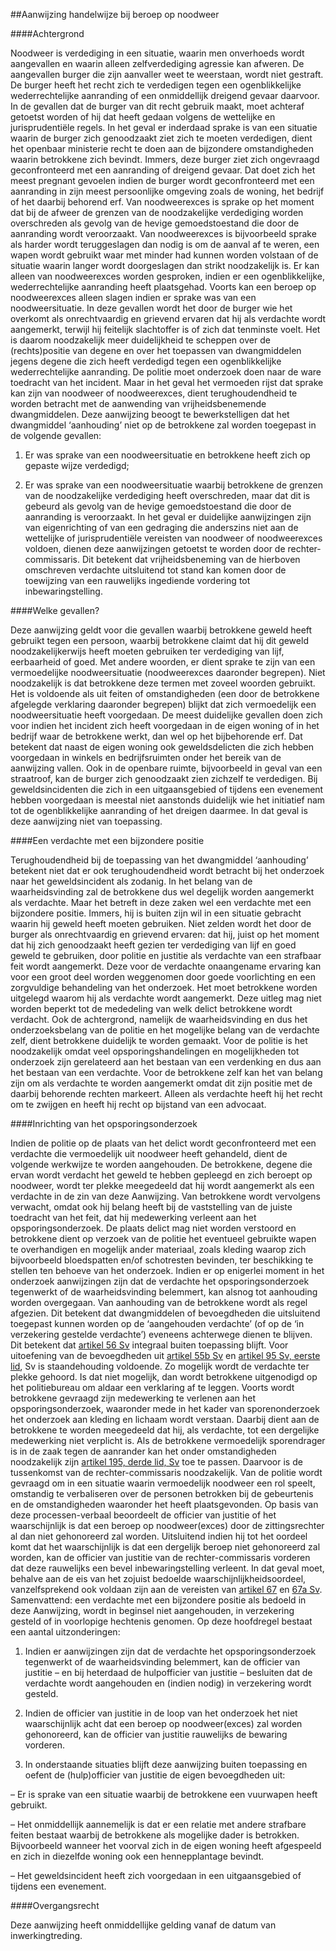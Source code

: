 <meta http-equiv='Content-Type' content='text/html; charset=utf-8' />

##Aanwijzing handelwijze bij beroep op noodweer

####Achtergrond

Noodweer is verdediging in een situatie, waarin men onverhoeds wordt aangevallen en waarin alleen zelfverdediging agressie kan afweren. De aangevallen burger die zijn aanvaller weet te weerstaan, wordt niet gestraft. De burger heeft het recht zich te verdedigen tegen een ogenblikkelijke wederrechtelijke aanranding of een onmiddellijk dreigend gevaar daarvoor. In de gevallen dat de burger van dit recht gebruik maakt, moet achteraf getoetst worden of hij dat heeft gedaan volgens de wettelijke en jurisprudentiële regels. In het geval er inderdaad sprake is van een situatie waarin de burger zich genoodzaakt ziet zich te moeten verdedigen, dient het openbaar ministerie recht te doen aan de bijzondere omstandigheden waarin betrokkene zich bevindt. Immers, deze burger ziet zich ongevraagd geconfronteerd met een aanranding of dreigend gevaar. Dat doet zich het meest pregnant gevoelen indien de burger wordt geconfronteerd met een aanranding in zijn meest persoonlijke omgeving zoals de woning, het bedrijf of het daarbij behorend erf. Van noodweerexces is sprake op het moment dat bij de afweer de grenzen van de noodzakelijke verdediging worden overschreden als gevolg van de hevige gemoedstoestand die door de aanranding wordt veroorzaakt. Van noodweerexces is bijvoorbeeld sprake als harder wordt teruggeslagen dan nodig is om de aanval af te weren, een wapen wordt gebruikt waar met minder had kunnen worden volstaan of de situatie waarin langer wordt doorgeslagen dan strikt noodzakelijk is. Er kan alleen van noodweerexces worden gesproken, indien er een ogenblikkelijke, wederrechtelijke aanranding heeft plaatsgehad. Voorts kan een beroep op noodweerexces alleen slagen indien er sprake was van een noodweersituatie. In deze gevallen wordt het door de burger wie het overkomt als onrechtvaardig en grievend ervaren dat hij als verdachte wordt aangemerkt, terwijl hij feitelijk slachtoffer is of zich dat tenminste voelt. Het is daarom noodzakelijk meer duidelijkheid te scheppen over de (rechts)positie van degene en over het toepassen van dwangmiddelen jegens degene die zich heeft verdedigd tegen een ogenblikkelijke wederrechtelijke aanranding. De politie moet onderzoek doen naar de ware toedracht van het incident. Maar in het geval het vermoeden rijst dat sprake kan zijn van noodweer of noodweerexces, dient terughoudendheid te worden betracht met de aanwending van vrijheidsbenemende dwangmiddelen. Deze aanwijzing beoogt te bewerkstelligen dat het dwangmiddel ‘aanhouding’ niet op de betrokkene zal worden toegepast in de volgende gevallen: 

1. Er was sprake van een noodweersituatie en betrokkene heeft zich op gepaste wijze verdedigd;  

2. Er was sprake van een noodweersituatie waarbij betrokkene de grenzen van de noodzakelijke verdediging heeft overschreden, maar dat dit is gebeurd als gevolg van de hevige gemoedstoestand die door de aanranding is veroorzaakt.   In het geval er duidelijke aanwijzingen zijn van eigenrichting of van een gedraging die anderszins niet aan de wettelijke of jurisprudentiële vereisten van noodweer of noodweerexces voldoen, dienen deze aanwijzingen getoetst te worden door de rechter-commissaris. Dit betekent dat vrijheidsbeneming van de hierboven omschreven verdachte uitsluitend tot stand kan komen door de toewijzing van een rauwelijks ingediende vordering tot inbewaringstelling.   

####Welke gevallen?

Deze aanwijzing geldt voor die gevallen waarbij betrokkene geweld heeft gebruikt tegen een persoon, waarbij betrokkene claimt dat hij dit geweld noodzakelijkerwijs heeft moeten gebruiken ter verdediging van lijf, eerbaarheid of goed. Met andere woorden, er dient sprake te zijn van een vermoedelijke noodweersituatie (noodweerexces daaronder begrepen). Niet noodzakelijk is dat betrokkene deze termen met zoveel woorden gebruikt. Het is voldoende als uit feiten of omstandigheden (een door de betrokkene afgelegde verklaring daaronder begrepen) blijkt dat zich vermoedelijk een noodweersituatie heeft voorgedaan. De meest duidelijke gevallen doen zich voor indien het incident zich heeft voorgedaan in de eigen woning of in het bedrijf waar de betrokkene werkt, dan wel op het bijbehorende erf. Dat betekent dat naast de eigen woning ook geweldsdelicten die zich hebben voorgedaan in winkels en bedrijfsruimten onder het bereik van de aanwijzing vallen. Ook in de openbare ruimte, bijvoorbeeld in geval van een straatroof, kan de burger zich genoodzaakt zien zichzelf te verdedigen. Bij geweldsincidenten die zich in een uitgaansgebied of tijdens een evenement hebben voorgedaan is meestal niet aanstonds duidelijk wie het initiatief nam tot de ogenblikkelijke aanranding of het dreigen daarmee. In dat geval is deze aanwijzing niet van toepassing.    

####Een verdachte met een bijzondere positie

Terughoudendheid bij de toepassing van het dwangmiddel ‘aanhouding’ betekent niet dat er ook terughoudendheid wordt betracht bij het onderzoek naar het geweldsincident als zodanig. In het belang van de waarheidsvinding zal de betrokkene dus wel degelijk worden aangemerkt als verdachte. Maar het betreft in deze zaken wel een verdachte met een bijzondere positie. Immers, hij is buiten zijn wil in een situatie gebracht waarin hij geweld heeft moeten gebruiken. Niet zelden wordt het door de burger als onrechtvaardig en grievend ervaren: dat hij, juist op het moment dat hij zich genoodzaakt heeft gezien ter verdediging van lijf en goed geweld te gebruiken, door politie en justitie als verdachte van een strafbaar feit wordt aangemerkt. Deze voor de verdachte onaangename ervaring kan voor een groot deel worden weggenomen door goede voorlichting en een zorgvuldige behandeling van het onderzoek. Het moet betrokkene worden uitgelegd waarom hij als verdachte wordt aangemerkt. Deze uitleg mag niet worden beperkt tot de mededeling van welk delict betrokkene wordt verdacht. Ook de achtergrond, namelijk de waarheidsvinding en dus het onderzoeksbelang van de politie en het mogelijke belang van de verdachte zelf, dient betrokkene duidelijk te worden gemaakt. Voor de politie is het noodzakelijk omdat veel opsporingshandelingen en mogelijkheden tot onderzoek zijn gerelateerd aan het bestaan van een verdenking en dus aan het bestaan van een verdachte. Voor de betrokkene zelf kan het van belang zijn om als verdachte te worden aangemerkt omdat dit zijn positie met de daarbij behorende rechten markeert. Alleen als verdachte heeft hij het recht om te zwijgen en heeft hij recht op bijstand van een advocaat.    

####Inrichting van het opsporingsonderzoek

Indien de politie op de plaats van het delict wordt geconfronteerd met een verdachte die vermoedelijk uit noodweer heeft gehandeld, dient de volgende werkwijze te worden aangehouden. De betrokkene, degene die ervan wordt verdacht het geweld te hebben gepleegd en zich beroept op noodweer, wordt ter plekke meegedeeld dat hij wordt aangemerkt als een verdachte in de zin van deze Aanwijzing. Van betrokkene wordt vervolgens verwacht, omdat ook hij belang heeft bij de vaststelling van de juiste toedracht van het feit, dat hij medewerking verleent aan het opsporingsonderzoek. De plaats delict mag niet worden verstoord en betrokkene dient op verzoek van de politie het eventueel gebruikte wapen te overhandigen en mogelijk ander materiaal, zoals kleding waarop zich bijvoorbeeld bloedspatten en/of schotresten bevinden, ter beschikking te stellen ten behoeve van het onderzoek. Indien er op enigerlei moment in het onderzoek aanwijzingen zijn dat de verdachte het opsporingsonderzoek tegenwerkt of de waarheidsvinding belemmert, kan alsnog tot aanhouding worden overgegaan. Van aanhouding van de betrokkene wordt als regel afgezien. Dit betekent dat dwangmiddelen of bevoegdheden die uitsluitend toegepast kunnen worden op de ‘aangehouden verdachte’ (of op de ‘in verzekering gestelde verdachte’) eveneens achterwege dienen te blijven. Dit betekent dat [artikel 56 Sv](../../../../../../../../wet/wet/van/15/januari/1921/BWBR0001903/README.md) integraal buiten toepassing blijft. Voor uitoefening van de bevoegdheden uit [artikel 55b Sv](../../../../../../../../wet/wet/van/15/januari/1921/BWBR0001903/README.md) en [artikel 95 Sv, eerste lid](../../../../../../../../wet/wet/van/15/januari/1921/BWBR0001903/README.md), Sv is staandehouding voldoende. Zo mogelijk wordt de verdachte ter plekke gehoord. Is dat niet mogelijk, dan wordt betrokkene uitgenodigd op het politiebureau om aldaar een verklaring af te leggen. Voorts wordt betrokkene gevraagd zijn medewerking te verlenen aan het opsporingsonderzoek, waaronder mede in het kader van sporenonderzoek het onderzoek aan kleding en lichaam wordt verstaan. Daarbij dient aan de betrokkene te worden meegedeeld dat hij, als verdachte, tot een dergelijke medewerking niet verplicht is. Als de betrokkene vermoedelijk sporendrager is in de zaak tegen de aanrander kan het onder omstandigheden noodzakelijk zijn [artikel 195, derde lid, Sv](../../../../../../../../wet/wet/van/15/januari/1921/BWBR0001903/README.md) toe te passen. Daarvoor is de tussenkomst van de rechter-commissaris noodzakelijk. Van de politie wordt gevraagd om in een situatie waarin vermoedelijk noodweer een rol speelt, omstandig te verbaliseren over de personen betrokken bij de gebeurtenis en de omstandigheden waaronder het heeft plaatsgevonden. Op basis van deze processen-verbaal beoordeelt de officier van justitie of het waarschijnlijk is dat een beroep op noodweer(exces) door de zittingsrechter al dan niet gehonoreerd zal worden. Uitsluitend indien hij tot het oordeel komt dat het waarschijnlijk is dat een dergelijk beroep niet gehonoreerd zal worden, kan de officier van justitie van de rechter-commissaris vorderen dat deze rauwelijks een bevel inbewaringstelling verleent. In dat geval moet, behalve aan de eis van het zojuist bedoelde waarschijnlijkheidsoordeel, vanzelfsprekend ook voldaan zijn aan de vereisten van [artikel 67](../../../../../../../../wet/wet/van/15/januari/1921/BWBR0001903/README.md) en [67a Sv](../../../../../../../../wet/wet/van/15/januari/1921/BWBR0001903/README.md). Samenvattend: een verdachte met een bijzondere positie als bedoeld in deze Aanwijzing, wordt in beginsel niet aangehouden, in verzekering gesteld of in voorlopige hechtenis genomen. Op deze hoofdregel bestaat een aantal uitzonderingen: 

1. Indien er aanwijzingen zijn dat de verdachte het opsporingsonderzoek tegenwerkt of de waarheidsvinding belemmert, kan de officier van justitie – en bij heterdaad de hulpofficier van justitie – besluiten dat de verdachte wordt aangehouden en (indien nodig) in verzekering wordt gesteld.  

2. Indien de officier van justitie in de loop van het onderzoek het niet waarschijnlijk acht dat een beroep op noodweer(exces) zal worden gehonoreerd, kan de officier van justitie rauwelijks de bewaring vorderen.  

3. In onderstaande situaties blijft deze aanwijzing buiten toepassing en oefent de (hulp)officier van justitie de eigen bevoegdheden uit: 

– Er is sprake van een situatie waarbij de betrokkene een vuurwapen heeft gebruikt.  

– Het onmiddellijk aannemelijk is dat er een relatie met andere strafbare feiten bestaat waarbij de betrokkene als mogelijke dader is betrokken. Bijvoorbeeld wanneer het voorval zich in de eigen woning heeft afgespeeld en zich in diezelfde woning ook een hennepplantage bevindt.  

– Het geweldsincident heeft zich voorgedaan in een uitgaansgebied of tijdens een evenement.         

####Overgangsrecht

Deze aanwijzing heeft onmiddellijke gelding vanaf de datum van inwerkingtreding.     
